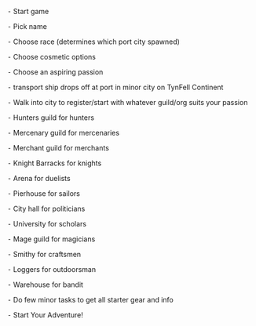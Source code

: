 ⁃ Start game

⁃ Pick name

⁃ Choose race (determines which port city spawned)

⁃ Choose cosmetic options

⁃ Choose an aspiring passion

⁃ transport ship drops off at port in minor city on TynFell Continent

⁃ Walk into city to register/start with whatever guild/org suits your passion

⁃ Hunters guild for hunters

⁃ Mercenary guild for mercenaries

⁃ Merchant guild for merchants

⁃ Knight Barracks for knights

⁃ Arena for duelists

⁃ Pierhouse for sailors

⁃ City hall for politicians

⁃ University for scholars

⁃ Mage guild for magicians

⁃ Smithy for craftsmen

⁃ Loggers for outdoorsman

⁃ Warehouse for bandit

⁃ Do few minor tasks to get all starter gear and info

⁃ Start Your Adventure!